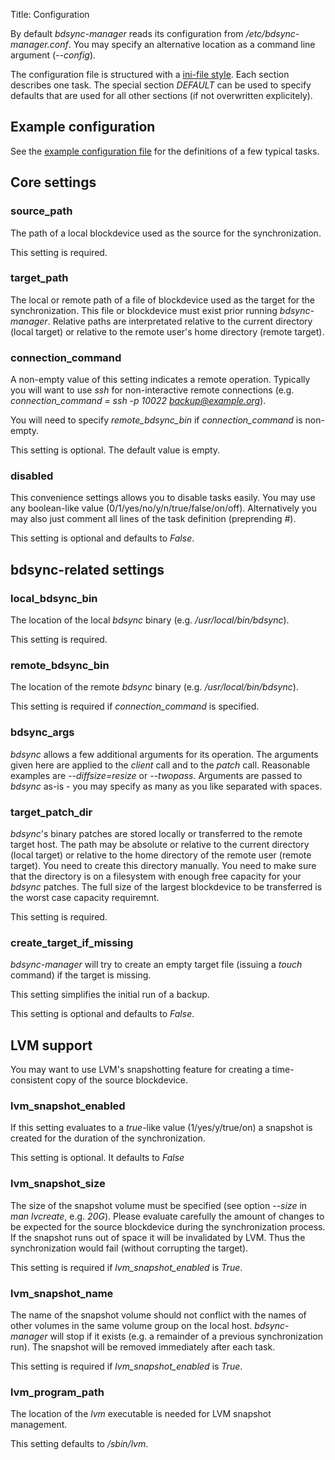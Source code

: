 Title: Configuration


By default *bdsync-manager* reads its configuration from */etc/bdsync-manager.conf*. You may specify an alternative location as a command line argument (*--config*).

The configuration file is structured with a [ini-file style](https://docs.python.org/3/library/configparser.html#supported-ini-file-structure). Each section describes one task. The special section *DEFAULT* can be used to specify defaults that are used for all other sections (if not overwritten explicitely).

## Example configuration ##

See the [example configuration file](bdsync-manager.conf.sample) for the definitions of a few typical tasks.


## Core settings ##

### source_path ###
The path of a local blockdevice used as the source for the synchronization.

This setting is required.

### target_path ###
The local or remote path of a file of blockdevice used as the target for the synchronization. This file or blockdevice must exist prior running *bdsync-manager*. Relative paths are interpretated relative to the current directory (local target) or relative to the remote user's home directory (remote target).

### connection_command ###
A non-empty value of this setting indicates a remote operation. Typically you will want to use *ssh* for non-interactive remote connections (e.g. *connection_command = ssh -p 10022 backup@example.org*).

You will need to specify *remote_bdsync_bin* if *connection_command* is non-empty.

This setting is optional. The default value is empty.

### disabled ###
This convenience settings allows you to disable tasks easily. You may use any boolean-like value (0/1/yes/no/y/n/true/false/on/off). Alternatively you may also just comment all lines of the task definition (preprending *#*).

This setting is optional and defaults to *False*.

## bdsync-related settings ##
### local_bdsync_bin ###
The location of the local *bdsync* binary (e.g. */usr/local/bin/bdsync*).

This setting is required.

### remote_bdsync_bin ###
The location of the remote *bdsync* binary (e.g. */usr/local/bin/bdsync*).

This setting is required if *connection_command* is specified.

### bdsync_args ###
*bdsync* allows a few additional arguments for its operation. The arguments given here are applied to the *client* call and to the *patch* call. Reasonable examples are *--diffsize=resize* or *--twopass*. Arguments are passed to *bdsync* as-is - you may specify as many as you like separated with spaces.

### target_patch_dir ###
*bdsync*'s binary patches are stored locally or transferred to the remote target host. The path may be absolute or relative to the current directory (local target) or relative to the home directory of the remote user (remote target). You need to create this directory manually. You need to make sure that the directory is on a filesystem with enough free capacity for your *bdsync* patches. The full size of the largest blockdevice to be transferred is the worst case capacity requiremnt.

This setting is required.

### create_target_if_missing ###
*bdsync-manager* will try to create an empty target file (issuing a *touch* command) if the target is missing.

This setting simplifies the initial run of a backup.

This setting is optional and defaults to *False*.

## LVM support ##
You may want to use LVM's snapshotting feature for creating a time-consistent copy of the source blockdevice.

### lvm_snapshot_enabled ###
If this setting evaluates to a *true*-like value (1/yes/y/true/on) a snapshot is created for the duration of the synchronization.

This setting is optional. It defaults to *False*

### lvm_snapshot_size ###
The size of the snapshot volume must be specified (see option *--size* in *man lvcreate*, e.g. *20G*). Please evaluate carefully the amount of changes to be expected for the source blockdevice during the synchronization process. If the snapshot runs out of space it will be invalidated by LVM. Thus the synchronization would fail (without corrupting the target).

This setting is required if *lvm_snapshot_enabled* is *True*.

### lvm_snapshot_name ###
The name of the snapshot volume should not conflict with the names of other volumes in the same volume group on the local host. *bdsync-manager* will stop if it exists (e.g. a remainder of a previous synchronization run). The snapshot will be removed immediately after each task.

This setting is required if *lvm_snapshot_enabled* is *True*.

### lvm_program_path ###
The location of the *lvm* executable is needed for LVM snapshot management.

This setting defaults to */sbin/lvm*.
